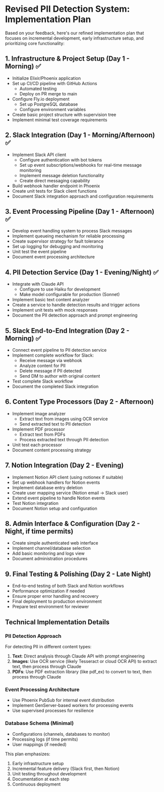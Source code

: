 # Revised PII Detection System: Implementation Plan

Based on your feedback, here's our refined implementation plan that focuses on incremental development, early infrastructure setup, and prioritizing core functionality:

## 1. Infrastructure & Project Setup (Day 1 - Morning) ✅
- Initialize Elixir/Phoenix application
- Set up CI/CD pipeline with GitHub Actions
  - Automated testing
  - Deploy on PR merge to main
- Configure Fly.io deployment
  - Set up PostgreSQL database
  - Configure environment variables
- Create basic project structure with supervision tree
- Implement minimal test coverage requirements

## 2. Slack Integration (Day 1 - Morning/Afternoon) ✅
- Implement Slack API client
  - Configure authentication with bot tokens
  - Set up event subscriptions/webhooks for real-time message monitoring
  - Implement message deletion functionality
  - Create direct messaging capability
- Build webhook handler endpoint in Phoenix
- Create unit tests for Slack client functions
- Document Slack integration approach and configuration requirements

## 3. Event Processing Pipeline (Day 1 - Afternoon) ✅
- Develop event handling system to process Slack messages
- Implement queueing mechanism for reliable processing
- Create supervisor strategy for fault tolerance
- Set up logging for debugging and monitoring
- Unit test the event pipeline
- Document event processing architecture

## 4. PII Detection Service (Day 1 - Evening/Night) ✅
- Integrate with Claude API
  - Configure to use Haiku for development
  - Make model configurable for production (Sonnet)
- Implement basic text content analyzer
- Create a service to handle detection results and trigger actions
- Implement unit tests with mock responses
- Document the PII detection approach and prompt engineering

## 5. Slack End-to-End Integration (Day 2 - Morning) ✅
- Connect event pipeline to PII detection service 
- Implement complete workflow for Slack:
  - Receive message via webhook
  - Analyze content for PII
  - Delete message if PII detected
  - Send DM to author with original content
- Test complete Slack workflow
- Document the completed Slack integration

## 6. Content Type Processors (Day 2 - Afternoon)
- Implement image analyzer
  - Extract text from images using OCR service
  - Send extracted text to PII detection
- Implement PDF processor
  - Extract text from PDFs
  - Process extracted text through PII detection
- Unit test each processor
- Document content processing strategy

## 7. Notion Integration (Day 2 - Evening)
- Implement Notion API client (using notionex if suitable)
- Set up webhook handlers for Notion events
- Implement database entry deletion
- Create user mapping service (Notion email → Slack user)
- Extend event pipeline to handle Notion events
- Test Notion integration
- Document Notion setup and configuration

## 8. Admin Interface & Configuration (Day 2 - Night, if time permits)
- Create simple authenticated web interface
- Implement channel/database selection
- Add basic monitoring and logs view
- Document administration procedures

## 9. Final Testing & Polishing (Day 2 - Late Night)
- End-to-end testing of both Slack and Notion workflows
- Performance optimization if needed
- Ensure proper error handling and recovery
- Final deployment to production environment
- Prepare test environment for reviewer

## Technical Implementation Details

### PII Detection Approach
For detecting PII in different content types:
1. **Text**: Direct analysis through Claude API with prompt engineering
2. **Images**: Use OCR service (likely Tesseract or cloud OCR API) to extract text, then process through Claude
3. **PDFs**: Use PDF extraction library (like pdf_ex) to convert to text, then process through Claude

### Event Processing Architecture
- Use Phoenix PubSub for internal event distribution
- Implement GenServer-based workers for processing events
- Use supervised processes for resilience

### Database Schema (Minimal)
- Configurations (channels, databases to monitor)
- Processing logs (if time permits)
- User mappings (if needed)

This plan emphasizes:
1. Early infrastructure setup
2. Incremental feature delivery (Slack first, then Notion)
3. Unit testing throughout development
4. Documentation at each step
5. Continuous deployment